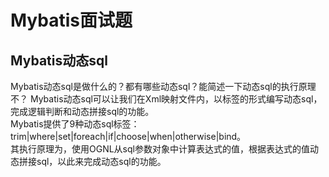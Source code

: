 


# Mybatis面试题


## Mybatis动态sql
Mybatis动态sql是做什么的？都有哪些动态sql？能简述一下动态sql的执行原理不？ 
Mybatis动态sql可以让我们在Xml映射文件内，以标签的形式编写动态sql，完成逻辑判断和动态拼接sql的功能。  
Mybatis提供了9种动态sql标签：trim|where|set|foreach|if|choose|when|otherwise|bind。  
其执行原理为，使用OGNL从sql参数对象中计算表达式的值，根据表达式的值动态拼接sql，以此来完成动态sql的功能。  
